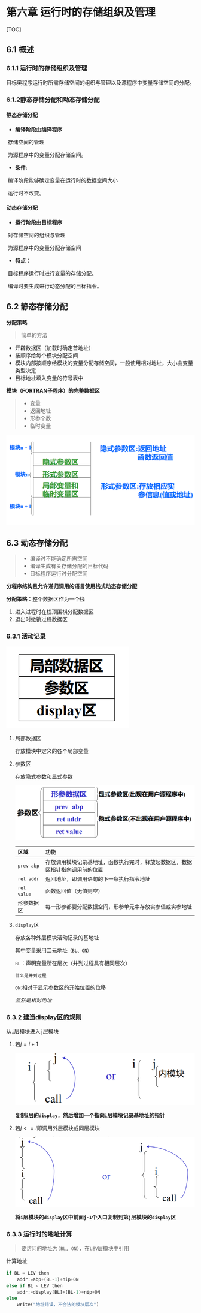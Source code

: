 # 第六章 运行时的存储组织及管理

[TOC]

## 6.1 概述

### 6.1.1 运行时的存储组织及管理

目标奥程序运行时所需存储空间的组织与管理以及源程序中变量存储空间的分配。

### 6.1.2静态存储分配和动态存储分配

#### **静态存储分配**

- **编译阶段**由**编译程序**

​		存储空间的管理

​		为源程序中的变量分配存储空间。

- **条件**:

​		编译阶段能够确定变量在运行时的数据空间大小

​	运行时不改变。

#### **动态存储分配**

- **运行阶段**由**目标程序**

​		对存储空间的组织与管理

​		为源程序中的变量分配存储空间

- **特点**：

​		目标程序运行时进行变量的存储分配。

​		编译时要生成进行动态分配的目标指令。

## 6.2 静态存储分配

**分配策略**

> 简单的方法

- 开辟数据区（加载时确定首地址）
- 按顺序给每个模块分配空间
- 模块内部按顺序给模块的变量分配存储空间，一般使用相对地址，大小由变量类型决定
- 目标地址填入变量的符号表中

**模块（FORTRAN子程序）的完整数据区**

> - 变量
> - 返回地址
> - 形参个数
> - 临时变量

![image-20231001201051979](./img/image-20231001201051979-1696162253202-5.png)

## 6.3 动态存储分配

> - 编译时不能确定所需空间
> - 编译生成有关存储分配的目标代码
> - 目标程序运行时分配空间

**分程序结构且允许递归调用的语言使用栈式动态存储分配**

**分配策略**：整个数据区作为一个栈

1. 进入过程时在栈顶围棋分配数据区
2. 退出时撤销过程数据区

### 6.3.1 活动记录

![image-20231001201601456](./img/image-20231001201601456-1696162563794-7.png)

1. 局部数据区

   存放模块中定义的各个局部变量

2. 参数区

   存放隐式参数和显式参数

   ![image-20231001201746425](./img/image-20231001201746425-1696162667814-9.png)

   | 区域        | 功能                                                         |
   | ----------- | ------------------------------------------------------------ |
   | `prev abp`  | 存放调用模块记录基地址，函数执行完时，释放起数据区，数据区指针指向调用前的位置 |
   | `ret addr`  | 返回地址，即调用语句的下一条执行指令地址                     |
   | `ret value` | 函数返回值（无值则空）                                       |
   | 形参数据区  | 每一形参都要分配数据空间，形参单元中存放实参值或实参地址     |

   

3. `display`区

   存放各种外层模块活动记录的基地址

   其中变量采用二元地址`（BL、ON）`

   `BL`：声明变量所在层次（并列过程具有相同层次）

   ```question
   什么是并列过程
   ```

   `ON`:相对于显示参数区的开始位置的位移

   *显然是相对地址*

### 6.3.2 建造display区的规则

从`i`层模块进入`j`层模块

1. 若$j=i+1$

   ![image-20231001203938698](./img/image-20231001203938698-1696163980088-11.png)

   **复制`i`层的`display`，然后增加一个指向`i`层模块记录基地址的指针**

2. 若$j<=i$即调用外层模块或同层模块

   ![image-20231001204345215](./img/image-20231001204345215-1696164227477-13.png)

   **将`i`层模块的`display`区中前面`j-1`个入口复制到第`j`层模块的`display`区**

### 6.3.3 运行时的地址计算

> 要访问的地址为`(BL, ON)`，在`LEV`层模块中引用

计算地址

```python
if BL = LEV then
	addr:=abp+(BL-1)+nip+ON
else if BL < LEV then
	addr:=display[BL]+(BL-1)+nip+ON
else
	write("地址错误，不合法的模块层次")
```

